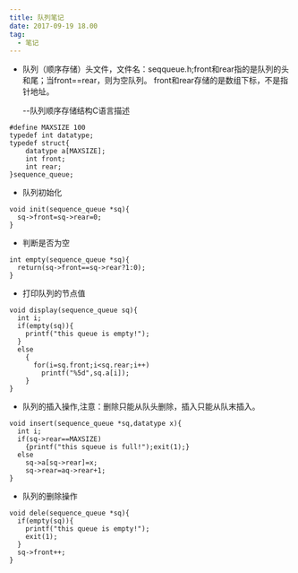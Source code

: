 ```yaml
---
title: 队列笔记
date: 2017-09-19 18.00
tag:
  - 笔记
---
```

- 队列（顺序存储）头文件，文件名：seqqueue.h;front和rear指的是队列的头和尾；当front==rear，则为空队列。
front和rear存储的是数组下标，不是指针地址。

  --队列顺序存储结构C语言描述

```
#define MAXSIZE 100
typedef int datatype;
typedef struct{
    datatype a[MAXSIZE];
    int front;
    int rear;
}sequence_queue;

```
- 队列初始化
```
void init(sequence_queue *sq){
  sq->front=sq->rear=0;
}
```
- 判断是否为空
```
int empty(sequence_queue *sq){
  return(sq->front==sq->rear?1:0);
}
```
- 打印队列的节点值
```
void display(sequence_queue sq){
  int i;
  if(empty(sq)){
    printf("this queue is empty!");
  }
  else
    {
      for(i=sq.front;i<sq.rear;i++)
        printf("%5d",sq.a[i]);
    }
}
```
- 队列的插入操作,注意：删除只能从队头删除，插入只能从队末插入。
```
void insert(sequence_queue *sq,datatype x){
  int i;
  if(sq->rear==MAXSIZE)
    {printf("this squeue is full!");exit(1);}
  else
    sq->a[sq->rear]=x;
    sq->rear=aq->rear+1;
}
```
- 队列的删除操作
```
void dele(sequence_queue *sq){
  if(empty(sq)){
    printf("this queue is empty!");
    exit(1);
  }
  sq->front++;
}
```

